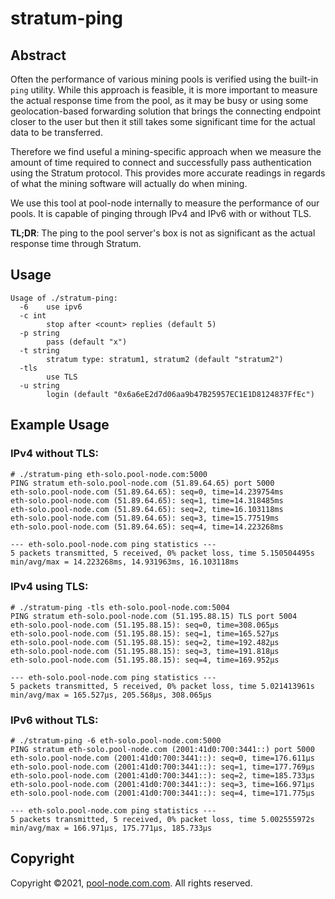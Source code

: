 # stratum-ping

## Abstract

Often the performance of various mining pools is verified using the built-in `ping` utility. While this approach is feasible, it is more important to measure the actual response time from the pool, as it may be busy or using some geolocation-based forwarding solution that brings the connecting endpoint closer to the user but then it still takes some significant time for the actual data to be transferred.

Therefore we find useful a mining-specific approach when we measure the amount of time required to connect and successfully pass authentication using the Stratum protocol. This provides more accurate readings in regards of what the mining software will actually do when mining.

We use this tool at pool-node internally to measure the performance of our pools. It is capable of pinging through IPv4 and IPv6 with or without TLS.

**TL;DR**: The ping to the pool server's box is not as significant as the actual response time through Stratum.

## Usage

```
Usage of ./stratum-ping:
  -6    use ipv6
  -c int
        stop after <count> replies (default 5)
  -p string
        pass (default "x")
  -t string
        stratum type: stratum1, stratum2 (default "stratum2")
  -tls
        use TLS
  -u string
        login (default "0x6a6eE2d7d06aa9b47B25957EC1E1D8124837FfEc")

```

## Example Usage

### IPv4 without TLS:
```
# ./stratum-ping eth-solo.pool-node.com:5000
PING stratum eth-solo.pool-node.com (51.89.64.65) port 5000
eth-solo.pool-node.com (51.89.64.65): seq=0, time=14.239754ms
eth-solo.pool-node.com (51.89.64.65): seq=1, time=14.318485ms
eth-solo.pool-node.com (51.89.64.65): seq=2, time=16.103118ms
eth-solo.pool-node.com (51.89.64.65): seq=3, time=15.77519ms
eth-solo.pool-node.com (51.89.64.65): seq=4, time=14.223268ms

--- eth-solo.pool-node.com ping statistics ---
5 packets transmitted, 5 received, 0% packet loss, time 5.150504495s
min/avg/max = 14.223268ms, 14.931963ms, 16.103118ms
```

### IPv4 using TLS:
```
# ./stratum-ping -tls eth-solo.pool-node.com:5004
PING stratum eth-solo.pool-node.com (51.195.88.15) TLS port 5004
eth-solo.pool-node.com (51.195.88.15): seq=0, time=308.065µs
eth-solo.pool-node.com (51.195.88.15): seq=1, time=165.527µs
eth-solo.pool-node.com (51.195.88.15): seq=2, time=192.482µs
eth-solo.pool-node.com (51.195.88.15): seq=3, time=191.818µs
eth-solo.pool-node.com (51.195.88.15): seq=4, time=169.952µs

--- eth-solo.pool-node.com ping statistics ---
5 packets transmitted, 5 received, 0% packet loss, time 5.021413961s
min/avg/max = 165.527µs, 205.568µs, 308.065µs
```

### IPv6 without TLS:
```
# ./stratum-ping -6 eth-solo.pool-node.com:5000
PING stratum eth-solo.pool-node.com (2001:41d0:700:3441::) port 5000
eth-solo.pool-node.com (2001:41d0:700:3441::): seq=0, time=176.611µs
eth-solo.pool-node.com (2001:41d0:700:3441::): seq=1, time=177.769µs
eth-solo.pool-node.com (2001:41d0:700:3441::): seq=2, time=185.733µs
eth-solo.pool-node.com (2001:41d0:700:3441::): seq=3, time=166.971µs
eth-solo.pool-node.com (2001:41d0:700:3441::): seq=4, time=171.775µs

--- eth-solo.pool-node.com ping statistics ---
5 packets transmitted, 5 received, 0% packet loss, time 5.002555972s
min/avg/max = 166.971µs, 175.771µs, 185.733µs
```

## Copyright

Copyright ©2021, [pool-node.com.com](https://pool-node.com). All rights reserved.

